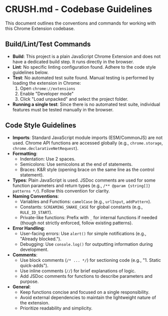 # CRUSH.md - Codebase Guidelines

This document outlines the conventions and commands for working with this Chrome Extension codebase.

## Build/Lint/Test Commands

- **Build**: This project is a plain JavaScript Chrome Extension and does not have a dedicated build step. It runs directly in the browser.
- **Lint**: No specific linting configuration found. Adhere to the code style guidelines below.
- **Test**: No automated test suite found. Manual testing is performed by loading the extension in Chrome:
  1. Open `chrome://extensions`
  2. Enable "Developer mode"
  3. Click "Load unpacked" and select the project folder.
- **Running a single test**: Since there is no automated test suite, individual features must be tested manually in the browser.

## Code Style Guidelines

- **Imports**: Standard JavaScript module imports (ESM/CommonJS) are not used. Chrome API functions are accessed globally (e.g., `chrome.storage`, `chrome.declarativeNetRequest`).
- **Formatting**:
  - Indentation: Use 2 spaces.
  - Semicolons: Use semicolons at the end of statements.
  - Braces: K&R style (opening brace on the same line as the control statement).
- **Types**: Plain JavaScript is used. JSDoc comments are used for some function parameters and return types (e.g., `/** @param {string[]} patterns */`). Follow this convention for clarity.
- **Naming Conventions**:
  - Variables and Functions: `camelCase` (e.g., `urlInput`, `addPattern`).
  - Constants: `SCREAMING_SNAKE_CASE` for global constants (e.g., `RULE_ID_START`).
  - Private-like functions: Prefix with `_` for internal functions if needed (though not strictly enforced, follow existing patterns).
- **Error Handling**:
  - User-facing errors: Use `alert()` for simple notifications (e.g., "Already blocked.").
  - Debugging: Use `console.log()` for outputting information during development.
- **Comments**:
  - Use block comments (`/* ... */`) for sectioning code (e.g., "1. Static quick-adds").
  - Use inline comments (`//`) for brief explanations of logic.
  - Add JSDoc comments for functions to describe parameters and purpose.
- **General**:
  - Keep functions concise and focused on a single responsibility.
  - Avoid external dependencies to maintain the lightweight nature of the extension.
  - Prioritize readability and simplicity.
